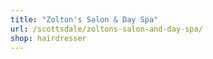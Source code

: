 ```yaml
---
title: "Zolton's Salon & Day Spa"
url: /scottsdale/zoltons-salon-and-day-spa/
shop: hairdresser
---
```

